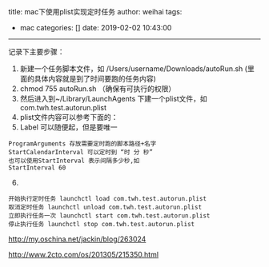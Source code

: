 title: mac下使用plist实现定时任务
author: weihai
tags:
  - mac
categories: []
date: 2019-02-02 10:43:00
---
记录下主要步骤：
1. 新建一个任务脚本文件，如 /Users/username/Downloads/autoRun.sh (里面的具体内容就是到了时间要跑的任务内容)
2. chmod 755 autoRun.sh （确保有可执行的权限）
3. 然后进入到~/Library/LaunchAgents 下建一个plist文件，如com.twh.test.autorun.plist
4. plist文件内容可以参考下面的：
5. Label 可以随便起，但是要唯一 
```
ProgramArguments 存放需要定时跑的脚本路径+名字
StartCalendarInterval 可以定时到 “时 分 秒”
也可以使用StartInterval 表示间隔多少秒,如
StartInterval 60
```
6.
```
开始执行定时任务 launchctl load com.twh.test.autorun.plist 
取消定时任务 launchctl unload com.twh.test.autorun.plist  
立即执行任务一次 launchctl start com.twh.test.autorun.plist  
停止执行任务 launchctl stop com.twh.test.autorun.plist  
```

http://my.oschina.net/jackin/blog/263024

http://www.2cto.com/os/201305/215350.html